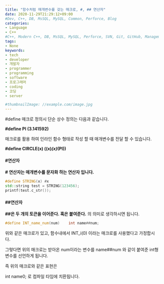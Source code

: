 ```yaml
---
title: "함수처럼 매개변수를 갖는 매크로, #, ## 연산자"
date: 2020-11-29T21:29:12+09:00
#Dev, C++, DB, MsSQL, MySQL, Common, Perforce, Blog
categories:
- Language
- C++
#C++, Modern C++, DB, MsSQL, MySQL, Perforce, SVN, Git, GitHub, Management, Blog, Hugo, Architecture
tags:
- None
keywords:
- tech
- developer
- 개발자
- programmer
- programming
- software
- 프로그래머
- coding
- 코딩
- server

#thumbnailImage: //example.com/image.jpg
---
```


#define 매크로 정의시 단순 상수 정의는 다음과 같습니다.

**#define PI   (3.141592)**

매크로를 활용 하여 인라인 함수 형태로 작성 할 때 매개변수를 전달 할 수 있습니다.

**\#define CIRCLE(x) ((x)*(x)*(PI))**

<!--more-->

  

  

#### #연산자

**# 연산자는 매개변수를 문자화 하는 연산자 입니다.**

```cpp
#define STRING(x) #x
std::string test = STRING(123456);
printf(test.c_str());
```

  

  

#### ##연산자

**##은 두 개의 토큰을 이어준다. 혹은 붙여준다.** 의 의미로 생각하시면 됩니다. 

```cpp
#define INT_name_num(num)    int name##num;
```

위와 같은 매크로가 있고, 함수내에서 INT_i(0) 이라는 매크로를 사용했다고 가정합시다.

그렇다면 위의 매크로는 받아온 num이라는 변수를 name##num 와 같이 붙여준 int형 변수를 선언하게 됩니다. 

즉 위의 매크로와 같은 표현은 

int name0; 로 컴파일 타임에 치환됩니다.